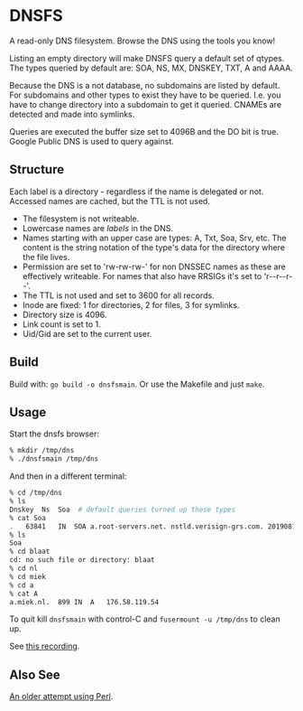 # DNSFS

A read-only DNS filesystem. Browse the DNS using the tools you know!

Listing an empty directory will make DNSFS query a default set of qtypes. The types queried by
default are: SOA, NS, MX, DNSKEY, TXT, A and AAAA.

Because the DNS is a not database, no subdomains are listed by default. For subdomains and other
types to exist they have to be queried. I.e. you have to change directory into a subdomain to get it
queried. CNAMEs are detected and made into symlinks.

Queries are executed the buffer size set to 4096B and the DO bit is true. Google Public DNS is used
to query against.

## Structure

Each label is a directory - regardless if the name is delegated or not. Accessed names are
cached, but the TTL is not used.

* The filesystem is not writeable.
* Lowercase names are *labels* in the DNS.
* Names starting with an upper case are types: A, Txt, Soa, Srv, etc. The content is the string
  notation of the type's data for the directory where the file lives.
* Permission are set to 'rw-rw-rw-' for non DNSSEC names as these are effectively writeable. For
  names that also have RRSIGs it's set to 'r--r--r--'.
* The TTL is not used and set to 3600 for all records.
* Inode are fixed: 1 for directories, 2 for files, 3 for symlinks.
* Directory size is 4096.
* Link count is set to 1.
* Uid/Gid are set to the current user.

## Build

Build with: `go build -o dnsfsmain`. Or use the Makefile and just `make`.

## Usage

Start the dnsfs browser:

~~~ sh
% mkdir /tmp/dns
% ./dnsfsmain /tmp/dns
~~~

And then in a different terminal:

~~~ sh
% cd /tmp/dns
% ls
Dnskey  Ns  Soa  # default queries turned up these types
% cat Soa
.	63841	IN	SOA	a.root-servers.net. nstld.verisign-grs.com. 2019081000 1800 900 604800 86400
% ls
Soa
% cd blaat
cd: no such file or directory: blaat
% cd nl
% cd miek
% cd a
% cat A
a.miek.nl.	899	IN	A	176.58.119.54
~~~

To quit kill `dnsfsmain` with control-C and `fusermount -u /tmp/dns` to clean up.

See [this recording](https://asciinema.org/a/cphAcSWynSxuyGGiEhn9za8On).

## Also See

[An older attempt using Perl](https://miek.nl/2010/december/04/a-dns-filesystem/).
